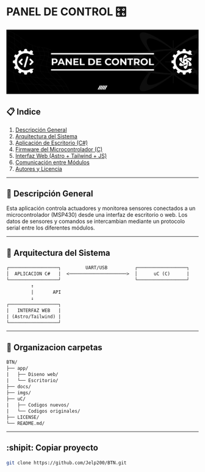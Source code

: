 # PANEL DE CONTROL :control_knobs:

![Header](imgs/header.png)

## 📋 Indice

1. [Descripción General](docs/DescripcionGeneral.md)
2. [Arquitectura del Sistema](docs/ArquitecturaDelSistema.md)
3. [Aplicación de Escritorio (C#)](docs/AplicacionEscritorio.md)
4. [Firmware del Microcontrolador (C)](docs/Firmware.md)
5. [Interfaz Web (Astro + Tailwind + JS)](docs/InterfazWeb.md)
6. [Comunicación entre Módulos](docs/ComunicacionEntreModulos.md)
7. [Autores y Licencia](docs/Autores.md)

---

## 📌 Descripción General

Esta aplicación controla actuadores y monitorea sensores conectados a un microcontrolador (MSP430) desde una interfaz de escritorio o web. Los datos de sensores y comandos se intercambian mediante un protocolo serial entre los diferentes módulos.

---

## 🧱 Arquitectura del Sistema

```plaintext
┌──────────────────┐         UART/USB          ┌──────────────────┐
│  APLICACION C#   |  <─────────────────────>  │      uC (C)      |
└──────────────────┘                           └──────────────────┘
         ↑
         |       API
         ↓
┌──────────────────┐
|   INTERFAZ WEB   |
| (Astro/Tailwind) |
└──────────────────┘
```

---

## :file_folder: Organizacion carpetas

```plaintext
BTN/
├── app/
|   ├── Diseno web/
|   └── Escritorio/
├── docs/
├── imgs/
├── uC/
|   ├── Codigos nuevos/
|   └── Codigos originales/
├── LICENSE/
└── README.md/
```

---

## :shipit: Copiar proyecto

```sh
git clone https://github.com/Jelp200/BTN.git
```
